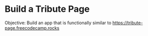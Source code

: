 # Build a Tribute Page

Objective: Build an app that is functionally similar to https://tribute-page.freecodecamp.rocks
